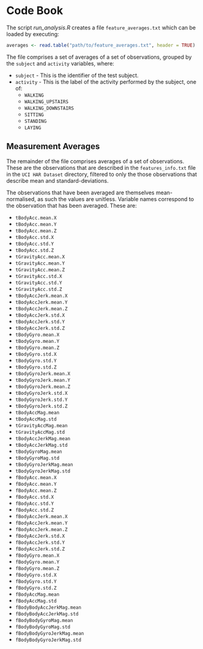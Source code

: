 # Code Book

The script _run\_analysis.R_ creates a file `feature_averages.txt` which can be loaded by
executing:

``` r
averages <- read.table("path/to/feature_averages.txt", header = TRUE) 
```

The file comprises a set of averages of a set of observations, grouped by the `subject`
and `activity` variables, where:

- `subject` - This is the identifier of the test subject.
- `activity` - This is the label of the activity performed by the subject, one of:
    - `WALKING`
    - `WALKING_UPSTAIRS`
    - `WALKING_DOWNSTAIRS`
    - `SITTING`
    - `STANDING`
    - `LAYING`

## Measurement Averages

The remainder of the file comprises averages of a set of observations. These are the
observations that are described in the `features_info.txt` file in the `UCI HAR Dataset`
directory, filtered to only the those observations that describe mean and
standard-deviations.

The observations that have been averaged are themselves mean-normalised, as such the
values are unitless. Variable names correspond to the observation that has been averaged.
These are:

- `tBodyAcc.mean.X`
- `tBodyAcc.mean.Y`
- `tBodyAcc.mean.Z`
- `tBodyAcc.std.X`
- `tBodyAcc.std.Y`
- `tBodyAcc.std.Z`
- `tGravityAcc.mean.X`
- `tGravityAcc.mean.Y`
- `tGravityAcc.mean.Z`
- `tGravityAcc.std.X`
- `tGravityAcc.std.Y`
- `tGravityAcc.std.Z`
- `tBodyAccJerk.mean.X`
- `tBodyAccJerk.mean.Y`
- `tBodyAccJerk.mean.Z`
- `tBodyAccJerk.std.X`
- `tBodyAccJerk.std.Y`
- `tBodyAccJerk.std.Z`
- `tBodyGyro.mean.X`
- `tBodyGyro.mean.Y`
- `tBodyGyro.mean.Z`
- `tBodyGyro.std.X`
- `tBodyGyro.std.Y`
- `tBodyGyro.std.Z`
- `tBodyGyroJerk.mean.X`
- `tBodyGyroJerk.mean.Y`
- `tBodyGyroJerk.mean.Z`
- `tBodyGyroJerk.std.X`
- `tBodyGyroJerk.std.Y`
- `tBodyGyroJerk.std.Z`
- `tBodyAccMag.mean`
- `tBodyAccMag.std`
- `tGravityAccMag.mean`
- `tGravityAccMag.std`
- `tBodyAccJerkMag.mean`
- `tBodyAccJerkMag.std`
- `tBodyGyroMag.mean`
- `tBodyGyroMag.std`
- `tBodyGyroJerkMag.mean`
- `tBodyGyroJerkMag.std`
- `fBodyAcc.mean.X`
- `fBodyAcc.mean.Y`
- `fBodyAcc.mean.Z`
- `fBodyAcc.std.X`
- `fBodyAcc.std.Y`
- `fBodyAcc.std.Z`
- `fBodyAccJerk.mean.X`
- `fBodyAccJerk.mean.Y`
- `fBodyAccJerk.mean.Z`
- `fBodyAccJerk.std.X`
- `fBodyAccJerk.std.Y`
- `fBodyAccJerk.std.Z`
- `fBodyGyro.mean.X`
- `fBodyGyro.mean.Y`
- `fBodyGyro.mean.Z`
- `fBodyGyro.std.X`
- `fBodyGyro.std.Y`
- `fBodyGyro.std.Z`
- `fBodyAccMag.mean`
- `fBodyAccMag.std`
- `fBodyBodyAccJerkMag.mean`
- `fBodyBodyAccJerkMag.std`
- `fBodyBodyGyroMag.mean`
- `fBodyBodyGyroMag.std`
- `fBodyBodyGyroJerkMag.mean`
- `fBodyBodyGyroJerkMag.std`
